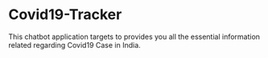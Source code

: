 # Covid19-Tracker

This chatbot application targets to provides you all the essential information related regarding Covid19 Case in India.
